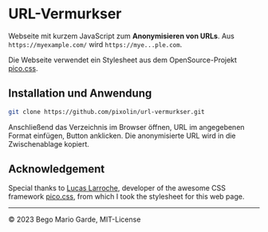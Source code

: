 # URL-Vermurkser

Webseite mit kurzem JavaScript zum **Anonymisieren von URLs**.
Aus `https://myexample.com/` wird `https://mye...ple.com`.

Die Webseite verwendet ein Stylesheet aus dem OpenSource-Projekt [pico.css](https://picocss.com).

## Installation und Anwendung

```Bash
git clone https://github.com/pixolin/url-vermurkser.git
```

Anschließend das Verzeichnis im Browser öffnen, URL im angegebenen Format einfügen, Button anklicken. Die anonymisierte URL wird in die Zwischenablage kopiert.

## Acknowledgement

Special thanks to [Lucas Larroche](https://github.com/lucaslarroche), developer of the awesome CSS framework [pico.css](https://picocss.com), from which I took the stylesheet for this web page.

---

© 2023 Bego Mario Garde, MIT-License
